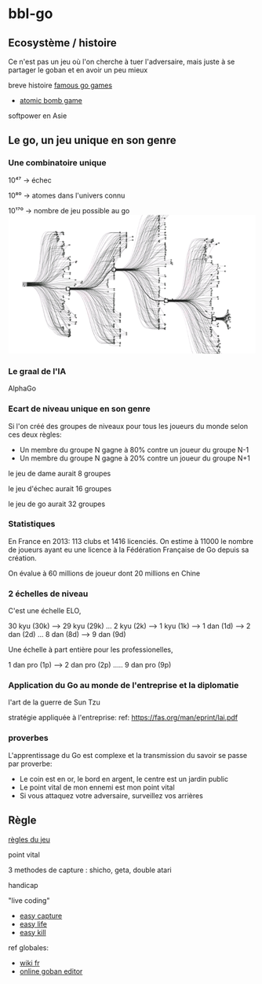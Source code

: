 # bbl-go

## Ecosystème / histoire

Ce n'est pas un jeu où l'on cherche à tuer l'adversaire, mais juste à se partager le goban et en avoir un peu mieux

breve histoire
[famous go games](https://senseis.xmp.net/?FamousGoGames) 
* [atomic bomb game](https://senseis.xmp.net/?AtomicBombGame)

softpower en Asie


## Le go, un jeu unique en son genre

### Une combinatoire unique
10⁴⁷ -> échec

10⁸⁰  -> atomes dans l'univers connu

10¹⁷⁰  -> nombre de jeu possible au go
![/resources/alphago-2.png](resources/alphago-2.png)

### Le graal de l'IA
AlphaGo

### Ecart de niveau unique en son genre
Si l'on créé des groupes de niveaux pour tous les joueurs du monde selon ces deux règles:
* Un membre du groupe N gagne à 80% contre un joueur du groupe N-1
* Un membre du groupe N gagne à 20% contre un joueur du groupe N+1

le jeu de dame aurait 8 groupes

le jeu d'échec aurait 16 groupes

le jeu de go aurait 32 groupes

### Statistiques

En France en 2013: 113 clubs et 1416 licenciés. On estime à 11000 le nombre de joueurs ayant eu une licence à la Fédération Française de Go depuis sa création.

On évalue à 60 millions de joueur dont 20 millions en Chine

### 2 échelles de niveau

C'est une échelle ELO, 

30 kyu (30k) --> 29 kyu (29k) ... 2 kyu (2k) --> 1 kyu (1k) --> 1 dan (1d) --> 2 dan (2d) ... 8 dan (8d) --> 9 dan (9d)

Une échelle à part entière pour les professionelles,

1 dan pro (1p) --> 2 dan pro (2p) ..... 9 dan pro (9p)

### Application du Go au monde de l'entreprise et la diplomatie 

l'art de la guerre de Sun Tzu

stratégie appliquée à l'entreprise:
ref: https://fas.org/man/eprint/lai.pdf

### proverbes

L'apprentissage du Go est complexe et la transmission du savoir se passe par proverbe:
* Le coin est en or, le bord en argent, le centre est un jardin public
* Le point vital de mon ennemi est mon point vital 
* Si vous attaquez votre adversaire, surveillez vos arrières

## Règle 

[règles du jeu](http://jeudego.org/_php/regleGo.php)

point vital

3 methodes de capture : shicho, geta, double atari

handicap

"live coding"
* [easy capture](https://tsumego-hero.com/sets/view/117)
* [easy life](https://tsumego-hero.com/sets/view/104)
* [easy kill](https://tsumego-hero.com/sets/view/105)





ref globales:
* [wiki fr](https://fr.wikipedia.org/wiki/Go_(jeu))
* [online goban editor](http://goban.co/)
